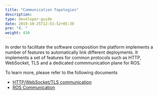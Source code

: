 ```yaml
---
title: "Communication Topologies"
description:
type: developer-guide
date: 2019-10-25T12:53:52+05:30
pre: "4. "
weight: 430
---
```

In order to facilitate the software composition the platform implements a number of features to automatically link different deployments. It implements a set of features for common protocols such as HTTP, WebSocket, TLS and a dedicated commmunication plane for ROS.

To learn more, please refer to the following documents

* [HTTP/WebSocket/TLS communication](./std-comms)
* [ROS Communication](./ros-support)